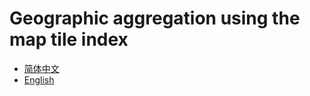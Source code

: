 # Geographic aggregation using the map tile index

- [简体中文](https://blog.ringsaturn.me/posts/geo-group-with-tile/)
- [English](https://blog.ringsaturn.me/en/posts/geo-group-with-tile/)
